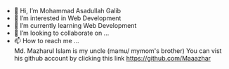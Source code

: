 - 👋 Hi, I’m Mohammad Asadullah Galib
- 👀 I’m interested in Web Development
- 🌱 I’m currently learning Web Development
- 💞️ I’m looking to collaborate on ...
- 📫 How to reach me ...                   
Md. Mazharul Islam is my uncle (mamu/ mymom's brother)
You can vist his github account by clicking this link https://github.com/Maaazhar

<!---
Mohammad Asadullah Galib/Galib Programming Hero is a ✨ special ✨ repository because its `README.md` (this file) appears on your GitHub profile.
You can click the Preview link to take a look at your changes.
--->

